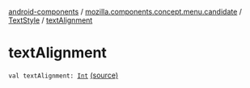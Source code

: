 [android-components](../../index.md) / [mozilla.components.concept.menu.candidate](../index.md) / [TextStyle](index.md) / [textAlignment](./text-alignment.md)

# textAlignment

`val textAlignment: `[`Int`](https://kotlinlang.org/api/latest/jvm/stdlib/kotlin/-int/index.html) [(source)](https://github.com/mozilla-mobile/android-components/blob/master/components/concept/menu/src/main/java/mozilla/components/concept/menu/candidate/TextStyle.kt#L23)